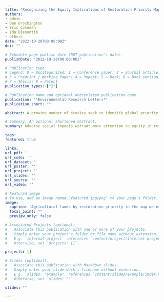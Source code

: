 ```yaml
---
title: "Recognizing the Equity Implications of Restoration Priority Maps"
authors:
- admin
- Dan Brockington
- Eric Coleman
- Ida Djenontin
- others
date: "2022-10-20T00:00:00Z"
doi: ""

# Schedule page publish date (NOT publication's date).
publishDate: "2022-10-20T00:00:00Z"

# Publication type.
# Legend: 0 = Uncategorized; 1 = Conference paper; 2 = Journal article;
# 3 = Preprint / Working Paper; 4 = Report; 5 = Book; 6 = Book section;
# 7 = Thesis; 8 = Patent
publication_types: ["2"]

# Publication name and optional abbreviated publication name.
publication: "*Environmental Research Letters*"
publication_short: ""

abstract: A growing number of studies seek to identify global priority areas for conservation and restoration. The maps these studies produce often emphasize the benefits of concentrating such activity in the tropics. However, the equity implications of using these prioritization exercises to guide global policy are less often explored and articulated. We highlight those equity issues by examining a widely publicized restoration priority map as an illustrative case. The prioritization analysis that produced this map sought to identify places where restoration of agricultural land might provide the greatest biodiversity and carbon sequestration benefits at the lowest cost. First, we calculate the proportion of agricultural land in countries around the world that this map classifies as a top 15% restoration priority. A regression analysis shows that this map prioritizes restoration in countries where displacing agriculture may be most detrimental to livelihoods: countries that are poorer, more populated, more economically unequal, less food secure, and that employ more people in agriculture. Second, we show through another regression analysis that a similar pattern appears sub-nationally within the tropics: 5km x 5km parcels of land that are less economically developed and more populated are more likely to be top 15% restoration priorities. In other words, equity concerns persist at a subnational scale even after putting aside comparisons between the tropics and the Global North. Restorative activity may be beneficial or harmful to local livelihoods, depending on its conceptualization, implementation, and management. Our findings underline a need for prioritization exercises to better attend to the risks of concentrating possible negative livelihood impacts of restoration in vulnerable regions. We join other scholars calling for greater integration of social data into restoration science.

# Summary. An optional shortened abstract.
summary: Adverse social impacts warrant more attention to equity in restoration priority mapping studies.

tags:
featured: true

links:
url_pdf: ''
url_code: ''
url_dataset: ''
url_poster: ''
url_project: ''
url_slides: ''
url_source: ''
url_video: ''

# Featured image
# To use, add an image named `featured.jpg/png` to your page's folder. 
image:
  caption: 'Agricultural lands by restoration priority in the map we explore'
  focal_point: ""
  preview_only: false

# Associated Projects (optional).
#   Associate this publication with one or more of your projects.
#   Simply enter your project's folder or file name without extension.
#   E.g. `internal-project` references `content/project/internal-project/index.md`.
#   Otherwise, set `projects: []`.

projects: []

# Slides (optional).
#   Associate this publication with Markdown slides.
#   Simply enter your slide deck's filename without extension.
#   E.g. `slides: "example"` references `content/slides/example/index.md`.
#   Otherwise, set `slides: ""`

slides: ""

---
```

